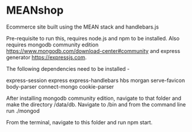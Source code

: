 # MEANshop
Ecommerce site built using the MEAN stack and handlebars.js

Pre-requisite to run this, requires node.js and npm to be installed. Also requires mongodb community edition https://www.mongodb.com/download-center#community and express generator https://expressjs.com.

The following dependencies need to be installed - 

express-session
express
express-handlebars
hbs
morgan
serve-favicon
body-parser
connect-mongo
cookie-parser

After installing mongodb community edition, navigate to that folder and make the directory /data/db. Navigate to /bin and from the command line run ./mongod

From the terminal, navigate to this folder and run npm start.






